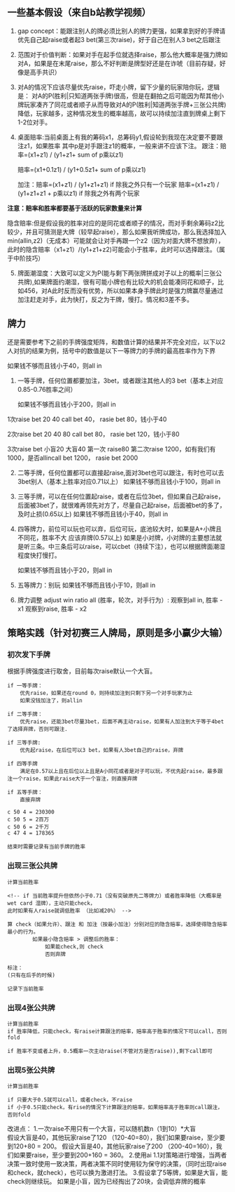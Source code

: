 ## 一些基本假设（来自b站教学视频）
1. gap concept：能跟注别人的牌必须比别人的牌力更强，如果拿到好的手牌请优先自己起raise或者起3 bet(第三次raise)，好于自己在别人3 bet之后跟注

2. 范围对于价值判断：如果对手在起手位就选择raise，那么他大概率是强力牌如对A，如果是在末尾raise，那么不好判断是牌型好还是在诈唬（目前存疑，好像是高手共识）

3. 对A的情况下应该尽量优先raise，吓走小牌，留下少量的玩家陪你玩，逻辑是：
对A的P(胜利|只知道两张手牌)很高，但是在翻拍之后可能因为帮其他小牌玩家凑齐了同花或者顺子从而导致对A的P(胜利|知道两张手牌+三张公共牌)降低，玩家越多，这种情况发生的概率越高，故可以持续加注直到牌桌上剩下1-2位对手。

4. 桌面赔率:当前桌面上有我的筹码x1，总筹码y1,假设轮到我现在决定要不要跟注z1，如果胜率 	   其中p是对手跟注z1的概率，一般来讲不应该下注。
	跟注：赔率=(x1+z1) / (y1+z1+ sum of p乘以z1)
	
	赔率=(x1+0.1z1) / (y1+0.5z1+ sum of p乘以z1)

	加注：赔率=(x1+z1) / (y1+z1+z1) if 除我之外只有一个玩家
		 赔率=(x1+z1) / (y1+z1+z1 + p乘以z1) if 除我之外有两个玩家

**注意：赔率和胜率都要基于活跃的玩家数量来计算**

   
   隐含赔率:但是假设我的胜率对应的是同花或者顺子的情况，而对手剩余筹码z2比较少，并且可猜测是大牌（较早起raise），那么如果我听牌成功，那么我选择加入min(allin,z2)（无成本）可能就会让对手再跟一个z2（因为对面大牌不想放弃），此时的隐含赔率（x1+z1）/(y1+z1+z2)可能会小于胜率，此时可以选择跟注。（属于中阶技巧）

5. 牌面潮湿度：大致可以定义为P(能与剩下两张牌拼成对子以上的概率|三张公共牌),如果牌面约潮湿，很有可能小牌也有比较大的机会能凑同花和顺子，比如456，对A此时反而没有优势，所以如果本身手牌此时是强力牌赢尽量通过加注赶走对手，此为快打，反之为干牌，慢打。情况和3差不多。

## 牌力

还是需要参考下之前的手牌强度矩阵，和数值计算的结果并不完全对应，以下以2人对抗的结果为例，括号中的数值是以下一等牌力的手牌的最高胜率作为下界

如果钱不够而且钱小于40，则all in

1. 一等手牌，任何位置都要加注，3bet，或者跟注其他人的3 bet（基本上对应0.85-0.76胜率之间）
	
	如果钱不够而且钱小于200，则all in


1次raise bet
20 40          call bet 40， rasie bet 80，钱小于40

2次raise bet
20 40 80       call bet 80， rasie bet 120，钱小于80

3次raise bet
小盲20 大盲40 第一次 raise80 第二次raise 1200，如有我们有1000，是否allincall bet 1200， rasie bet 2000


2. 二等手牌，任何位置都可以直接起raise,面对3bet也可以跟注，有时也可以去3bet别人（基本上胜率对应0.71以上）
	如果钱不够而且钱小于100，则all in

3. 三等手牌，可以在任何位置起raise，或者在后位3bet，但如果自己起raise，后面被3bet了，就很难再领先对方了，尽量自己起raise，后面被bet的多了，及时止损(0.65以上) 
	如果钱不够而且钱小于40，则all in


4. 四等牌力，前位可以玩也可以弃，后位可玩，底池较大时，如果是A+小牌且不同花，胜率不大 应该弃牌(0.57以上)
如果是小对牌，小对牌的主要想法就是听三条。中三条后可以raise，可以cbet（持续下注），也可以根据牌面潮湿程度快打慢打。

	如果钱不够而且钱小于20，则all in

5. 五等牌力：别玩
		如果钱不够而且钱小于10，则all in

6. 牌力调整
adjust win ratio all (胜率，轮次，对手行为）:
	观察到all in, 胜率 - x1
    观察到raise, 胜率 - x2



## 策略实践（针对初赛三人牌局，原则是多小赢少大输）

### 初次发下手牌
根据手牌强度进行取舍，目前每次raise默认一个大盲。
```
if 一等手牌：
    优先raise，如果还在round 0，则持续加注到只剩下另一个对手玩家为止
    如果没钱加注了，则allin

if 二等手牌：
    优先raise，还能3bet尽量3bet，后面不再主动raise，如果有人加注到大于等于4bet了选择弃牌，否则可跟注.

if 三等手牌:
    优先起raise，在后位可以3 bet，如果有人3bet自己的raise，弃牌

if 四等手牌
    满足在0.57以上且在后位以上且是A小同花或者是对子可以玩，不优先起raise，最多跟注一个raise，如果此raise大于一个盲注，则直接弃牌

if 五等手牌：
    直接弃牌

c 50 4 = 230300
c 50 5 = 2百万
c 50 6 = 2千万
c 47 4 = 178365

结束时需要记录有当前手牌的胜率
```

### 出现三张公共牌

```
计算当前胜率

<!-- if 当前胜率提升但依然小于0.71（没有突破原先二等牌力）或者胜率降低（大概率是wet card 湿牌），主动只能check，
此时如果有人raise就调低胜率 （比如减20%） -->

算 check（如果允许）、跟注 和 加注（按最小加注）分别对应的隐含赔率，选择使得隐含赔率最小的行为。 
		如果最小隐含赔率 > 调整后的胜率：
			如果能check,则 check
			否则弃牌

标注：
(只有在后手的时候)

记录下当前胜率

```


### 出现4张公共牌

```
计算当前胜率
if 胜率降低，只能check，有raise计算跟注的赔率，赔率高于胜率的情况下可以call，否则fold

if 胜率不变或者上升，0.5概率一次主动raise(不管对方是否raise)),剩下call即可

```

### 出现5张公共牌
```
计算当前胜率

if 只要大于0.5就可以call，或者check，不raise
if 小于0.5只能check，有rise的情況下计算跟注的赔率，如果赔率高于胜率则call跟注，否则fold

```

改进点：
1.一次raise不用只有一个大盲，可以随机数n（1到10）*大盲  
假设大盲是40，其他玩家raise了120 （120-40=80），我们如果要raise，至少要到120+80 = 200。
假设大盲是40，其他玩家raise了200 （200-40=160），我们如果要raise，至少要到200+160 = 360。
2.使用ai 1.1对策略进行增强，当两者决策一致时使用一致决策，两者决策不同时使用较为保守的决策，（同时出现raise和check，就check），也可以换为激进打法。
3.假设拿了5等牌，如果是大盲，能check则继续玩。 如果是小盲，因为已经掏出了20块，会调低弃牌的概率